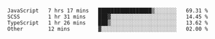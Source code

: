 <!--START_SECTION:waka-->

```text
JavaScript   7 hrs 17 mins   █████████████████▒░░░░░░░   69.31 %
SCSS         1 hr 31 mins    ███▓░░░░░░░░░░░░░░░░░░░░░   14.45 %
TypeScript   1 hr 26 mins    ███▒░░░░░░░░░░░░░░░░░░░░░   13.62 %
Other        12 mins         ▓░░░░░░░░░░░░░░░░░░░░░░░░   02.00 %
```

<!--END_SECTION:waka-->


<!--
**Leorio21/Leorio21** is a ✨ _special_ ✨ repository because its `README.md` (this file) appears on your GitHub profile.

Here are some ideas to get you started:

- 🔭 I’m currently working on ...
- 🌱 I’m currently learning ...
- 👯 I’m looking to collaborate on ...
- 🤔 I’m looking for help with ...
- 💬 Ask me about ...
- 📫 How to reach me: ...
- 😄 Pronouns: ...
- ⚡ Fun fact: ...
-->
